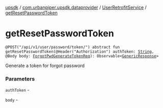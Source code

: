 [upsdk](../../index.md) / [com.urbanpiper.upsdk.dataprovider](../index.md) / [UserRetrofitService](index.md) / [getResetPasswordToken](./get-reset-password-token.md)

# getResetPasswordToken

`@POST("/api/v1/user/password/token/") abstract fun getResetPasswordToken(@Header("Authorization") authToken: `[`String`](https://kotlinlang.org/api/latest/jvm/stdlib/kotlin/-string/index.html)`, @Body body: `[`ForgotPwdGenerateTokenReq`](../../com.urbanpiper.upsdk.model.networkresponse/-forgot-pwd-generate-token-req/index.md)`): Observable<`[`GenericResponse`](../../com.urbanpiper.upsdk.model.networkresponse/-generic-response/index.md)`>`

Generate a token for forgot password

### Parameters

`authToken` -

`body` - 